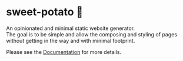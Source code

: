 # sweet-potato 🍠

An opinionated and minimal static website generator.  
The goal is to be simple and allow the composing and styling of pages without getting in the way and with minimal footprint.

Please see the [Documentation](https://wethegit.github.io/sweet-potato/) for more details.
